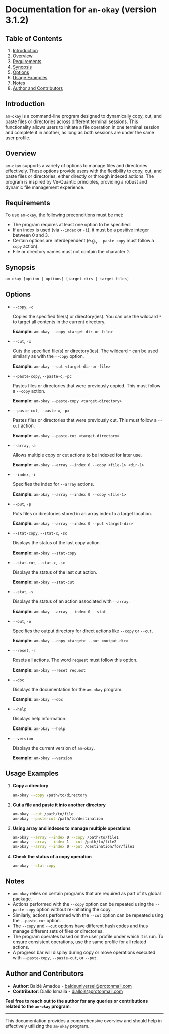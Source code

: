 # Documentation for `am-okay` (version 3.1.2)

## Table of Contents

1. [Introduction](#introduction)
2. [Overview](#overview)
3. [Requirements](#requirements)
4. [Synopsis](#synopsis)
5. [Options](#options)
6. [Usage Examples](#usage-examples)
7. [Notes](#notes)
8. [Author and Contributors](#author-and-contributors)

## Introduction

`am-okay` is a command-line program designed to dynamically copy, cut, and paste files or directories across different terminal sessions. This functionality allows users to initiate a file operation in one terminal session and complete it in another, as long as both sessions are under the same user profile.

## Overview

`am-okay` supports a variety of options to manage files and directories effectively. These options provide users with the flexibility to copy, cut, and paste files or directories, either directly or through indexed actions. The program is inspired by Ve-Quantic principles, providing a robust and dynamic file management experience.

## Requirements

To use `am-okay`, the following preconditions must be met:

- The program requires at least one option to be specified.
- If an index is used (via `--index` or `-i`), it must be a positive integer between 0 and 3.
- Certain options are interdependent (e.g., `--paste-copy` must follow a `--copy` action).
- File or directory names must not contain the character `?`.

## Synopsis

`am-okay [option | options] [target-dirs | target-files]`

## Options

- `--copy`, `-c`

  Copies the specified file(s) or directory(ies). You can use the wildcard `*` to target all contents in the current directory.
  
  **Example:** `am-okay --copy <target-dir-or-file>`

- `--cut`, `-x`

  Cuts the specified file(s) or directory(ies). The wildcard `*` can be used similarly as with the `--copy` option.
  
  **Example:** `am-okay --cut <target-dir-or-file>`

- `--paste-copy`, `--paste-c`, `-pc`
  
  Pastes files or directories that were previously copied. This must follow a `--copy` action.
  
  **Example:** `am-okay --paste-copy <target-directory>`

- `--paste-cut`, `--paste-x`, `-px`
  
  Pastes files or directories that were previously cut. This must follow a `--cut` action.
  
  **Example:** `am-okay --paste-cut <target-directory>`

- `--array`, `-a`
  
  Allows multiple copy or cut actions to be indexed for later use.
  
  **Example:** `am-okay --array --index 0 --copy <file-1> <dir-1>`

- `--index`, `-i`
  
  Specifies the index for `--array` actions.
  
  **Example:** `am-okay --array --index 0 --copy <file-1>`

- `--put`, `-p`
  
  Puts files or directories stored in an array index to a target location.
   
  **Example:** `am-okay --array --index 0 --put <target-dir>`

- `--stat-copy`, `--stat-c`, `-sc`
  
  Displays the status of the last copy action.
  
  **Example:** `am-okay --stat-copy`

- `--stat-cut`, `--stat-x`, `-sx`
  
  Displays the status of the last cut action.
  
  **Example:** `am-okay --stat-cut`

- `--stat`, `-s`
  
  Displays the status of an action associated with `--array`.
  
  **Example:** `am-okay --array --index 0 --stat`

- `--out`, `-o`
  
  Specifies the output directory for direct actions like `--copy` or `--cut`.
  
  **Example:** `am-okay --copy <target> --out <output-dir>`

- `--reset`, `-r`
  
  Resets all actions. The word `request` must follow this option.
  
  **Example:** `am-okay --reset request`

- `--doc`
  
  Displays the documentation for the `am-okay` program.
  
  **Example:** `am-okay --doc`

- `--help`
  
  Displays help information.
  
  **Example:** `am-okay --help`

- `--version`
  
  Displays the current version of `am-okay`.
  
  **Example:** `am-okay --version`

## Usage Examples

1. **Copy a directory**  
   ```bash
   am-okay --copy /path/to/directory
   ```

2. **Cut a file and paste it into another directory**  
   ```bash
   am-okay --cut /path/to/file
   am-okay --paste-cut /path/to/destination
   ```

3. **Using array and indexes to manage multiple operations**  
   ```bash
   am-okay --array --index 0 --copy /path/to/file1
   am-okay --array --index 1 --cut /path/to/file2
   am-okay --array --index 0 --put /destination/for/file1
   ```

4. **Check the status of a copy operation**  
   ```bash
   am-okay --stat-copy
   ```

## Notes

- `am-okay` relies on certain programs that are required as part of its global package.
- Actions performed with the `--copy` option can be repeated using the `--paste-copy` option without re-initiating the copy.
- Similarly, actions performed with the `--cut` option can be repeated using the `--paste-cut` option.
- The `--copy` and `--cut` options have different hash codes and thus manage different sets of files or directories.
- The program operates based on the user profile under which it is run. To ensure consistent operations, use the same profile for all related actions.
- A progress bar will display during copy or move operations executed with `--paste-copy`, `--paste-cut`, or `--put`.

## Author and Contributors

- **Author**: Baldé Amadou - [baldeuniversel@protonmail.com](mailto:baldeuniversel@protonmail.com)
- **Contributor**: Diallo Ismaila - [diallois@protonmail.com](mailto:diallois@protonmail.com)

**Feel free to reach out to the author for any queries or contributions related to the `am-okay` program**.

---

This documentation provides a comprehensive overview and should help in effectively utilizing the `am-okay` program.
